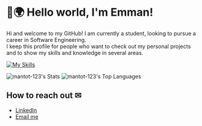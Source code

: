 # 👋🌍 Hello world, I'm Emman!

Hi and welcome to my GitHub! I am currently a student, looking to pursue a career in Software Engineering.<br>
I keep this profile for people who want to check out my personal projects and to show my skills and knowledge in several areas.

[![My Skills](https://skillicons.dev/icons?i=flutter,dart,html,css,js,python,php,java,godot)](https://skillicons.dev)

<span>![mantot-123's Stats](https://github-readme-stats.vercel.app/api?username=mantot-123&theme=vue-dark&show_icons=true&hide_border=true&count_private=true)</span>
<span>![mantot-123's Top Languages](https://github-readme-stats.vercel.app/api/top-langs/?username=mantot-123&theme=vue-dark&show_icons=true&hide_border=true&layout=compact)</span>

## How to reach out ✉
* [LinkedIn](https://www.linkedin.com/in/emman-ruiz-medina-09a786320/)
* [Email me](medinaemmanruiz@gmail.com)
